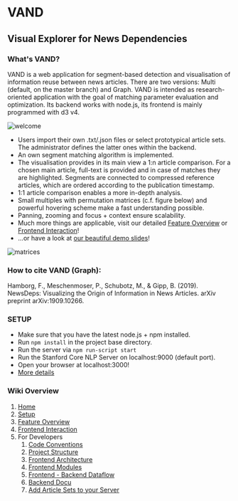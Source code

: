 # VAND

## Visual Explorer for News Dependencies

### What's VAND?
VAND is a web application for segment-based detection and visualisation of information reuse between
news articles. There are two versions: Multi (default, on the master branch) and Graph. VAND is intended as research-oriented application with the goal of matching parameter evaluation
and optimization. Its backend works with node.js, its frontend is mainly programmed with d3 v4.
 
 ![welcome](https://i.imgur.com/F40RQK8.jpg)
 
 

* Users import their own .txt/.json files or select prototypical article sets. The administrator
defines the latter ones within the backend. 
* An own segment matching algorithm is implemented. 
* The visualisation provides in its main view a 1:n article comparison. For a chosen main article, full-text is provided and in case of matches they are highlighted. Segments are connected to compressed reference articles, which are ordered according to the publication timestamp. 
* 1:1 article comparison enables a more in-depth analysis. 
* Small multiples with permutation matrices (c.f. figure below) and powerful hovering scheme make a fast understanding possible.
* Panning, zooming and focus + context ensure scalability. 
* Much more things are applicable, visit our detailed [Feature Overview](https://github.com/PMeschenmoser/Visual-Analyzer-for-News-Dependencies/wiki/VAND-Multi:-Feature-Overview) or 
[Frontend Interaction](https://github.com/PMeschenmoser/Visual-Analyzer-for-News-Dependencies/wiki/VAND-Multi:-Frontend-Interaction)! 
* ...or have a look at [our beautiful demo slides](https://github.com/PMeschenmoser/Visual-Analyzer-for-News-Dependencies/raw/multifinal/_wikidata/demo.pdf)! 

![matrices](https://i.imgur.com/gYILp4m.png)

### How to cite VAND (Graph):
Hamborg, F., Meschenmoser, P., Schubotz, M., & Gipp, B. (2019). NewsDeps: Visualizing the Origin of Information in News Articles. arXiv preprint arXiv:1909.10266.

### SETUP
* Make sure that you have the latest node.js + npm installed.
* Run `npm install` in the project base directory. 
* Run the server via `npm run-script start`
* Run the Stanford Core NLP Server on localhost:9000 (default port).
* Open your browser at localhost:3000!
* [More details](https://github.com/fhamborg/semantictemporal-vis/wiki/Setup)

### Wiki Overview
1. [Home](https://github.com/PMeschenmoser/Visual-Analyzer-for-News-Dependencies/wiki/)
2. [Setup](https://github.com/PMeschenmoser/Visual-Analyzer-for-News-Dependencies/wiki/Setup)
3. [Feature Overview](https://github.com/PMeschenmoser/Visual-Analyzer-for-News-Dependencies/wiki/VAND-Multi:-Feature-Overview)
4. [Frontend Interaction](https://github.com/PMeschenmoser/Visual-Analyzer-for-News-Dependencies/wiki/VAND-Multi:-Frontend-Interaction)
5. For Developers
    1. [Code Conventions](https://github.com/PMeschenmoser/Visual-Analyzer-for-News-Dependencies/wiki/Code-Conventions)
    2. [Project Structure](https://github.com/PMeschenmoser/Visual-Analyzer-for-News-Dependencies/wiki/Project-Structure)
    3. [Frontend Architecture](https://github.com/PMeschenmoser/Visual-Analyzer-for-News-Dependencies/wiki/VAND-Multi:-Frontend-Architecture)
    4. [Frontend Modules](https://github.com/PMeschenmoser/Visual-Analyzer-for-News-Dependencies/wiki/VAND-Multi:-Frontend-Modules) 
    5. [Frontend - Backend Dataflow](https://github.com/PMeschenmoser/Visual-Analyzer-for-News-Dependencies/wiki/Frontend---Backend-Communcation-(Data-flow))
    6. [Backend Docu](https://github.com/PMeschenmoser/Visual-Analyzer-for-News-Dependencies/wiki/Backend)
    7. [Add Article Sets to your Server](https://github.com/PMeschenmoser/Visual-Analyzer-for-News-Dependencies/wiki/Add-Article-Sets-to-your-Server)



